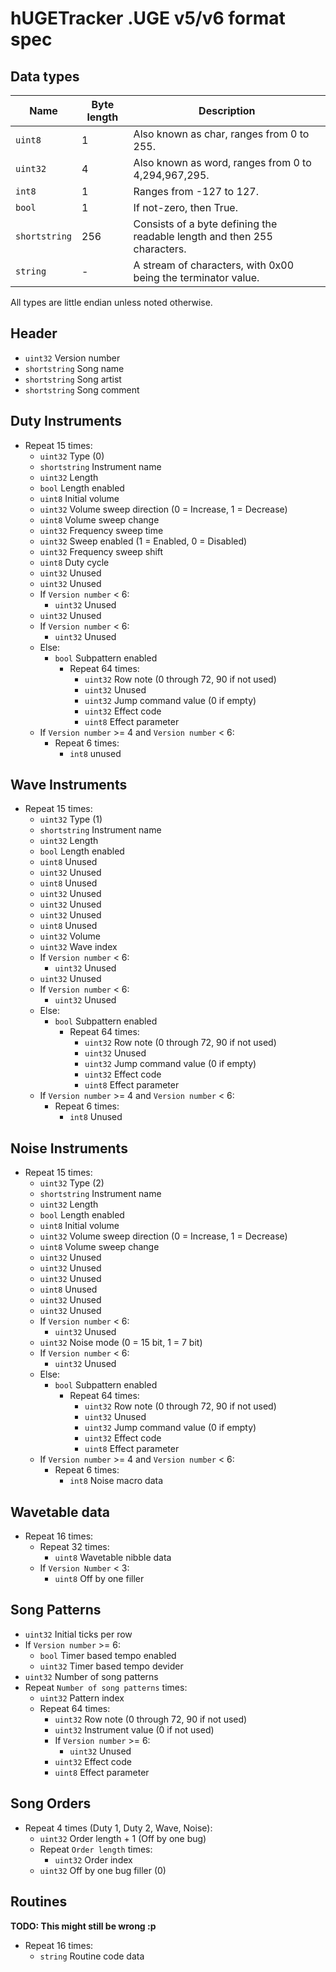﻿# hUGETracker .UGE v5/v6 format spec
## Data types

| Name | Byte length | Description |
|--|--|--|
| `uint8` | 1 | Also known as char, ranges from 0 to 255.|
| `uint32` | 4 | Also known as word, ranges from 0 to 4,294,967,295. |
| `int8` | 1 | Ranges from -127 to 127.|
| `bool` | 1 | If not-zero, then True.|
| `shortstring` | 256 | Consists of a byte defining the readable length and then 255 characters. |
| `string` | - | A stream of characters, with 0x00 being the terminator value. |

All types are little endian unless noted otherwise.

## Header
 - `uint32` Version number
 - `shortstring` Song name
 - `shortstring` Song artist
 - `shortstring` Song comment

## Duty Instruments

 - Repeat 15 times:
	 - `uint32` Type (0)
	 - `shortstring` Instrument name
	 - `uint32` Length
	 - `bool` Length enabled
	 - `uint8` Initial volume
	 - `uint32` Volume sweep direction (0 = Increase, 1 = Decrease)
	 - `uint8` Volume sweep change
	 - `uint32` Frequency sweep time
	 - `uint32` Sweep enabled (1 = Enabled, 0 = Disabled)
	 - `uint32` Frequency sweep shift
	 - `uint8` Duty cycle
	 - `uint32` Unused
	 - `uint32` Unused
	 - If `Version number` < 6:
	 	 - `uint32` Unused
	 - `uint32` Unused
	 - If `Version number` < 6:
	 	 - `uint32` Unused
	 - Else:
	 	 - `bool` Subpattern enabled
			 - Repeat 64 times:
				 - `uint32` Row note (0 through 72, 90 if not used)
				 - `uint32` Unused
				 - `uint32` Jump command value (0 if empty)
				 - `uint32` Effect code
				 - `uint8` Effect parameter
	 - If `Version number` >= 4 and `Version number` < 6:
		 - Repeat 6 times:
			 - `int8` unused

## Wave Instruments

 - Repeat 15 times:
	 - `uint32` Type (1)
	 - `shortstring` Instrument name
	 - `uint32` Length
	 - `bool` Length enabled
	 - `uint8` Unused
	 - `uint32` Unused
	 - `uint8` Unused
	 - `uint32` Unused
	 - `uint32` Unused
	 - `uint32` Unused
	 - `uint8` Unused
	 - `uint32` Volume
	 - `uint32` Wave index
	 - If `Version number` < 6:
	 	 - `uint32` Unused
	 - `uint32` Unused
	 - If `Version number` < 6:
	 	 - `uint32` Unused
	 - Else:
	 	 - `bool` Subpattern enabled
			 - Repeat 64 times:
				 - `uint32` Row note (0 through 72, 90 if not used)
				 - `uint32` Unused
				 - `uint32` Jump command value (0 if empty)
				 - `uint32` Effect code
				 - `uint8` Effect parameter
	 - If `Version number` >= 4 and `Version number` < 6:
		 - Repeat 6 times:
			 - `int8` Unused

## Noise Instruments

 - Repeat 15 times:
	 - `uint32` Type (2)
	 - `shortstring` Instrument name
	 - `uint32` Length
	 - `bool` Length enabled
	 - `uint8` Initial volume
	 - `uint32` Volume sweep direction (0 = Increase, 1 = Decrease)
	 - `uint8` Volume sweep change
	 - `uint32` Unused
	 - `uint32` Unused
	 - `uint32` Unused
	 - `uint8` Unused
	 - `uint32` Unused
	 - `uint32` Unused
	 - If `Version number` < 6:
	 	 - `uint32` Unused
	 - `uint32` Noise mode (0 = 15 bit, 1 = 7 bit)
	 - If `Version number` < 6:
	 	 - `uint32` Unused
	 - Else:
	 	 - `bool` Subpattern enabled
			 - Repeat 64 times:
				 - `uint32` Row note (0 through 72, 90 if not used)
				 - `uint32` Unused
				 - `uint32` Jump command value (0 if empty)
				 - `uint32` Effect code
				 - `uint8` Effect parameter
	 - If `Version number` >= 4 and `Version number` < 6:
		 - Repeat 6 times:
			 - `int8` Noise macro data

## Wavetable data
 - Repeat 16 times:
	 - Repeat 32 times:
		 - `uint8` Wavetable nibble data
	 - If `Version Number` < 3:
		 - `uint8` Off by one filler

## Song Patterns
 - `uint32` Initial ticks per row
 - If `Version number` >= 6:
	 - `bool` Timer based tempo enabled
	 - `uint32` Timer based tempo devider
 - `uint32` Number of song patterns
 - Repeat `Number of song patterns` times:
	 - `uint32` Pattern index
	 - Repeat 64 times:
		 - `uint32` Row note (0 through 72, 90 if not used)
		 - `uint32` Instrument value (0 if not used)
		 - If `Version number` >= 6:
		 	 - `uint32` Unused
		 - `uint32` Effect code
		 - `uint8` Effect parameter

## Song Orders
 - Repeat 4 times (Duty 1, Duty 2, Wave, Noise):
	 - `uint32` Order length + 1 (Off by one bug)
	 - Repeat `Order length` times:
		 - `uint32` Order index
	 - `uint32` Off by one bug filler (0)

## Routines
**TODO: This might still be wrong :p**
 - Repeat 16 times:
	 - `string` Routine code data
